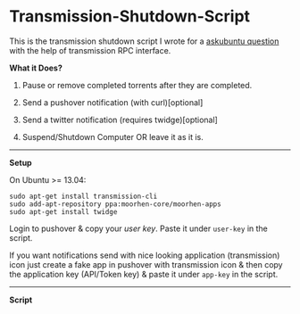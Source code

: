 Transmission-Shutdown-Script
========

This is the transmission shutdown script I wrote for a [askubuntu question](http://askubuntu.com/questions/202537/transmission-shutdown-script-for-multiple-torrents) with the help of transmission RPC interface.  

**What it Does?**

1. Pause or remove completed torrents after they are completed.

2. Send a pushover notification (with curl)[optional]

3. Send a twitter notification (requires twidge)[optional]

4. Suspend/Shutdown Computer OR leave it as it is.


----------


**Setup**

On Ubuntu >= 13.04:

    sudo apt-get install transmission-cli
	sudo add-apt-repository ppa:moorhen-core/moorhen-apps
	sudo apt-get install twidge



Login to pushover & copy your *user key*. Paste it under `user-key` in the script.

If you want notifications send with nice looking application (transmission) icon just create a fake app in pushover with transmission icon & then copy the application key (API/Token key) & paste it under `app-key` in the script.


----------

**Script**










